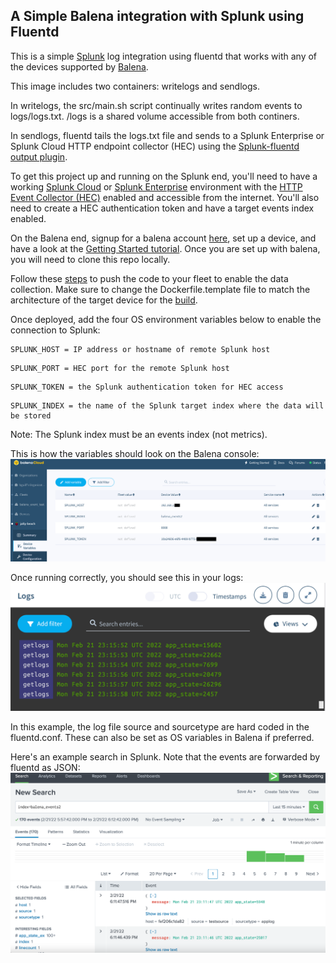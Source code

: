 ## A Simple Balena integration with Splunk using Fluentd

This is a simple [Splunk][splunk-link] log integration using fluentd that works with any of the devices supported by [Balena][balena-link].

This image includes two containers: writelogs and sendlogs. 

In writelogs, the src/main.sh script continually writes random events to logs/logs.txt. /logs is a shared volume accessible from both continers.

In sendlogs, fluentd tails the logs.txt file and sends to a Splunk Enterprise or Splunk Cloud HTTP endpoint collector (HEC) using the [Splunk-fluentd output plugin][splunk-fluentd-plugin].  

To get this project up and running on the Splunk end, you'll need to have a working [Splunk Cloud][splunk-cloud-trial] or [Splunk Enterprise][splunk-enterprise-trial] environment with the [HTTP Event Collector (HEC)][splunk-hec] enabled and accessible from the internet. You'll also need to create a HEC authentication token and have a target events index enabled.

On the Balena end, signup for a balena account [here][signup-page], set up a device, and have a look at the [Getting Started tutorial][gettingStarted-link]. Once you are set up with balena, you will need to clone this repo locally.

Follow these [steps][push-balena] to push the code to your fleet to enable the data collection. Make sure to change the Dockerfile.template file to match the architecture of the target device for the [build][balena-build].

Once deployed, add the four OS environment variables below to enable the connection to Splunk:

```
SPLUNK_HOST = IP address or hostname of remote Splunk host
```

```
SPLUNK_PORT = HEC port for the remote Splunk host
```

```
SPLUNK_TOKEN = the Splunk authentication token for HEC access
```

```
SPLUNK_INDEX = the name of the Splunk target index where the data will be stored
```

Note: The Splunk index must be an events index (not metrics).

This is how the variables should look on the Balena console:
![Balena Variables](/img/balena_console_vars.png)

Once running correctly, you should see this in your logs:
![log output](/img/balena_console_output.png)

In this example, the log file source and sourcetype are hard coded in the fluentd.conf. These can also be set as OS variables in Balena if preferred.

Here's an example search in Splunk. Note that the events are forwarded by fluentd as JSON:
![splunk_dashboard](/img/splunk_search.png)


[balena-link]:https://balena.io/
[signup-page]:https://dashboard.balena-cloud.com/signup
[gettingStarted-link]:http://balena.io/docs/learn/getting-started/
[splunk-cloud-trial]:https://www.splunk.com/en_us/download/splunk-cloud.html
[splunk-enterprise-trial]:https://www.splunk.com/en_us/download/splunk-enterprise.html
[splunk-hec]:https://docs.splunk.com/Documentation/Splunk/8.2.4/Data/UsetheHTTPEventCollector
[splunk-link]:https://www.splunk.com
[push-balena]:https://www.balena.io/docs/learn/deploy/deployment/
[balena-build]:https://www.balena.io/docs/learn/develop/dockerfile/
[splunk-fluentd-plugin]:https://github.com/splunk/fluent-plugin-splunk-hec/
